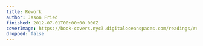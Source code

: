 ```yaml
---
title: Rework
author: Jason Fried
finished: 2012-07-01T00:00:00.000Z
coverImage: https://book-covers.nyc3.digitaloceanspaces.com/readings/rework-01.jpg
dropped: false
---
```


